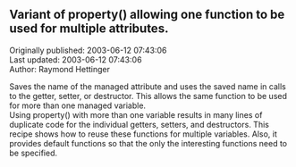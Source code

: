 ## Variant of property() allowing one function to be used for multiple attributes.  
Originally published: 2003-06-12 07:43:06  
Last updated: 2003-06-12 07:43:06  
Author: Raymond Hettinger  
  
Saves the name of the managed attribute and uses the saved name
in calls to the getter, setter, or destructor.  This allows the
same function to be used for more than one managed variable.
<br>
Using property() with more than one variable results in many
lines of duplicate code for the individual getters, setters,
and destructors.  This recipe shows how to reuse these functions
for multiple variables.  Also, it provides default functions so that
the only the interesting functions need to be specified.